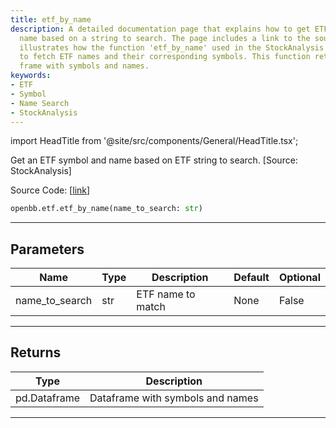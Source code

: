 ```yaml
---
title: etf_by_name
description: A detailed documentation page that explains how to get ETF symbol and
  name based on a string to search. The page includes a link to the source code and
  illustrates how the function 'etf_by_name' used in the StockAnalysis can be implemented
  to fetch ETF names and their corresponding symbols. This function returns a data
  frame with symbols and names.
keywords:
- ETF
- Symbol
- Name Search
- StockAnalysis
---
```


import HeadTitle from '@site/src/components/General/HeadTitle.tsx';

<HeadTitle title="etf.etf_by_name - Reference | OpenBB SDK Docs" />

Get an ETF symbol and name based on ETF string to search. [Source: StockAnalysis]

Source Code: [[link](https://github.com/OpenBB-finance/OpenBB/tree/main/openbb_terminal/etf/stockanalysis_model.py#L132)]

```python
openbb.etf.etf_by_name(name_to_search: str)
```

---

## Parameters

| Name | Type | Description | Default | Optional |
| ---- | ---- | ----------- | ------- | -------- |
| name_to_search | str | ETF name to match | None | False |


---

## Returns

| Type | Description |
| ---- | ----------- |
| pd.Dataframe | Dataframe with symbols and names |
---
